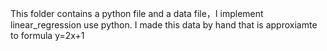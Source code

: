 This folder contains a python file and a data file，I implement linear_regression use python.
I made this data by hand that is approxiamte to formula y=2x+1
